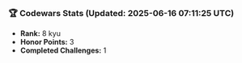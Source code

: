### 🏆 Codewars Stats (Updated: 2025-06-16 07:11:25 UTC)

- **Rank:** 8 kyu
- **Honor Points:** 3
- **Completed Challenges:** 1
